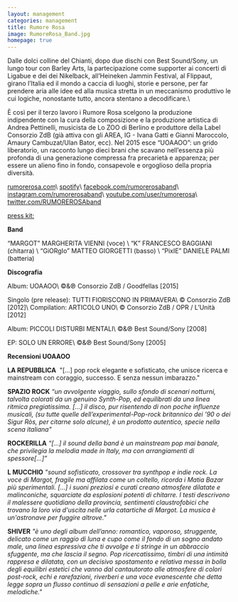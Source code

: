 ```yaml
---
layout: management
categories: management
title: Rumore Rosa
image: RumoreRosa_Band.jpg
homepage: true
---
```


Dalle dolci colline del Chianti, dopo due dischi con Best Sound/Sony, un lungo tour con Barley Arts, la partecipazione come supporter ai concerti di Ligabue e dei dei Nikelback, all’Heineken Jammin Festival, al Flippaut, girano l’Italia ed il mondo a caccia di luoghi, storie e persone, per far prendere aria alle idee ed alla musica stretta in un meccanismo produttivo le cui logiche, nonostante tutto, ancora stentano a decodificare.\\

È così per il terzo lavoro i Rumore Rosa scelgono la produzione indipendente con la cura della composizione e la produzione artistica di Andrea Pettinelli, musicista de Lo ZOO di Berlino e produttore della Label Consorzio ZdB (già attiva con gli AREA, IG - Ivana Gatti e Gianni Maroccolo, Amaury Cambuzat/Ulan Bator, ecc). Nel 2015 esce “UOAAOO”: un grido liberatorio, un racconto lungo dieci brani che scavano nell’essenza più profonda di una generazione compressa fra precarietà e apparenza; per essere un alieno fino in fondo, consapevole e orgoglioso della propria diversità. 

[rumorerosa.com]( http://www.rumorerosa.com/ )\\
[spotify]( https://open.spotify.com/artist/6dGMp3RIh90ncdwr0sOSnd )\\
[facebook.com/rumorerosaband]( https://www.facebook.com/rumorerosaband?fref=ts )\\
[instagram.com/rumorerosaband]( https://www.instagram.com/rumorerosaband/ )\\
[youtube.com/user/rumorerosa]( https://www.youtube.com/user/rumorerosa )\\
[twitter.com/RUMOREROSAband]( https://twitter.com/RUMOREROSAband )

[press kit:](http://www.rumorerosa.com/?page_id=2613)


**Band**

“MARGOT” MARGHERITA VIENNI (voce) \\
“K” FRANCESCO BAGGIANI (chitarra) \\
“GiORgIo” MATTEO GIORGETTI (basso) \\
“PixIE” DANIELE PALMI (batteria)

**Discografia**

Album: UOAAOO\\
©&℗ Consorzio ZdB / Goodfellas [2015]

Singolo (pre release): TUTTI FIORISCONO IN PRIMAVERA\\
© Consorzio ZdB [2012]\\
Compilation: ARTICOLO UNO\\ 
© Consorzio ZdB / OPR / L’Unità [2012]

Album: PICCOLI DISTURBI MENTALI\\
©&℗ Best Sound/Sony [2008]

EP: SOLO UN ERRORE\\
©&℗ Best Sound/Sony [2005]

**Recensioni UOAAOO**

**LA REPUBBLICA**  "[...] pop rock elegante e sofisticato, che unisce ricerca e mainstream con coraggio, successo. E senza nessun imbarazzo." 

**SPAZIO ROCK**
*“un avvolgente viaggio, sullo sfondo di scenari notturni, talvolta colorati da un genuino Synth-Pop, ed equilibrati da una linea ritmica pregiatissima. [...] il disco, pur risentendo di non poche influenze musicali, (su tutte quelle dell’experimental-Pop-rock britannico dei ’90 o dei Sigur Ròs, per citarne solo alcune), è un prodotto autentico, specie nella scena italiana"*

**ROCKERILLA**
*“[...] il sound della band è un mainstream pop mai banale, che privilegia la melodia made in Italy, ma con arrangiamenti di spessore[...]”* 

**L MUCCHIO**
*"sound sofisticato, crossover tra synthpop e indie rock. La voce di Margot, fragile ma affilata come un coltello, ricorda i Matia Bazar più sperimentali. [...] i suoni preziosi e curati creano atmosfere dilatate e malinconiche, squarciate da esplosioni potenti di chitarre. I testi descrivono il malessere quotidiano della provincia, sentimenti claustrofobici che trovano la loro via d'uscita nelle urla catartiche di Margot. La musica è un'astronave per fuggire altrove."* 

**SHIVER**
*"è uno degli album dell’anno: romantico, vaporoso, struggente, delicato come un raggio di luna e cupo come il fondo di un sogno andato male, una linea espressiva che ti avvolge e ti stringe in un abbraccio sfuggente, ma che lascia il segno. Pop ricercatissimo, timbri di una intimità rappresa e dilatata, con un decisivo spostamento e relativa messa in bolla degli equilibri estetici che vanno dal cantautorato alle atmosfere di colori post-rock, echi e rarefazioni, riverberi e una voce evanescente che detta legge sopra un flusso continuo di sensazioni a pelle e arie enfatiche, melodiche."*
